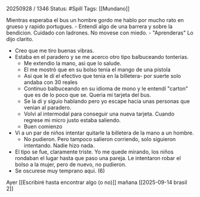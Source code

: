 20250928 / 1346
Status: #Spill
Tags: [[Mundano]]

Mientras esperaba el bus un hombre gordo me hablo por mucho rato en grueso y rapido portugues. 
	- Entendí algo de una barrera y sobre la bendicion.  Cuidado con ladrones. No movese con miedo.
	- "Aprenderas" Lo dijo clarito.
- Creo que me tiro buenas vibras. 
- Estaba en el paradero y se me acerco otro tipo balbuceando tonterias. 
	- Me extendio la mano, asi que lo salude.
	- El me mostró que en su bolso tenia el mango de una pistola
	- Asi que le dí el efectivo que tenia en la billetera- por suerte solo andaba con 30 reales
	- Continuo balbuceando en su idioma de mono y le entendí "carton" que es de lo poco que se. Queria mi tarjeta del bus.
	- Se la di y siguio hablando pero yo escape hacia unas personas que venian al paradero.
	- Volvi al intermodal para conseguir una nueva tarjeta. Cuando regrese mi micro justo estaba saliendo. 
	- Buen comienzo
- Vi a un par de niños intentar quitarle la billetera de la mano a un hombre.
	- No pudieron. Pero tampoco salieron corriendo, solo siguieron intentando. Nadie hizo nada. 
- El tipo se fue, claramente triste. Yo me quede mirando, los niños rondaban el lugar hasta que paso una pareja. Le intentaron robar el bolso a la mujer, pero de nuevo, no pudieron. 
- Se oscurese muy temprano aqui. (6) 

Ayer [[Escribiré hasta encontrar algo (o no)]]
mañana [[2025-09-14 brasil 2]]